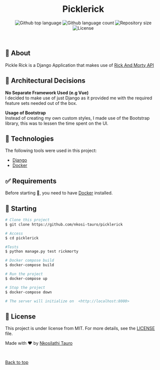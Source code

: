 <h1 align="center">Picklerick</h1>

<p align="center">
  <img alt="Github top language" src="https://img.shields.io/github/languages/top/nkosi-tauro/picklerick?color=56BEB8">

  <img alt="Github language count" src="https://img.shields.io/github/languages/count/nkosi-tauro/picklerick?color=56BEB8">

  <img alt="Repository size" src="https://img.shields.io/github/repo-size/nkosi-tauro/picklerick?color=56BEB8">

  <img alt="License" src="https://img.shields.io/github/license/nkosi-tauro/picklerick?color=56BEB8">

  <!-- <img alt="Github issues" src="https://img.shields.io/github/issues/nkosi-tauro/picklerick?color=56BEB8" /> -->

  <!-- <img alt="Github forks" src="https://img.shields.io/github/forks/nkosi-tauro/picklerick?color=56BEB8" /> -->

  <!-- <img alt="Github stars" src="https://img.shields.io/github/stars/nkosi-tauro/picklerick?color=56BEB8" /> -->
</p>

<!-- Status -->

<!-- <h4 align="center"> 
	🚧  Picklerick 🚀 Under construction...  🚧
</h4> 

<hr> -->

<br>

## :dart: About ##

Pickle Rick is a Django Application that makes use of [Rick And Morty API](https://rickandmortyapi.com/)

## 🏡 Architectural Decisions ##

**No Separate Framework Used (e.g Vue)**  
I decided to make use of just Django as it provided me with the required feature sets needed out of the box.

**Usage of Bootstrap**  
Instead of creating my own custom styles, I made use of the Bootstrap library, this was to lessen the time spent on the UI.



## :rocket: Technologies ##

The following tools were used in this project:

- [Django](https://docs.djangoproject.com/)
- [Docker](https://docs.docker.com/)


## :white_check_mark: Requirements ##

Before starting :checkered_flag:, you need to have [Docker](https://docs.docker.com/) installed.

## :checkered_flag: Starting ##

```bash
# Clone this project
$ git clone https://github.com/nkosi-tauro/picklerick

# Access
$ cd picklerick

#Tests
$ python manage.py test rickmorty

# Docker compose build
$ docker-compose build

# Run the project
$ docker-compose up

# Stop the project
$ docker-compose down

# The server will initialize on  <http://localhost:8000>
```

## :memo: License ##

This project is under license from MIT. For more details, see the [LICENSE](LICENSE) file.


Made with :heart: by <a href="https://github.com/nkosi-tauro" target="_blank">Nkosilathi Tauro</a>

&#xa0;

<a href="#top">Back to top</a>
